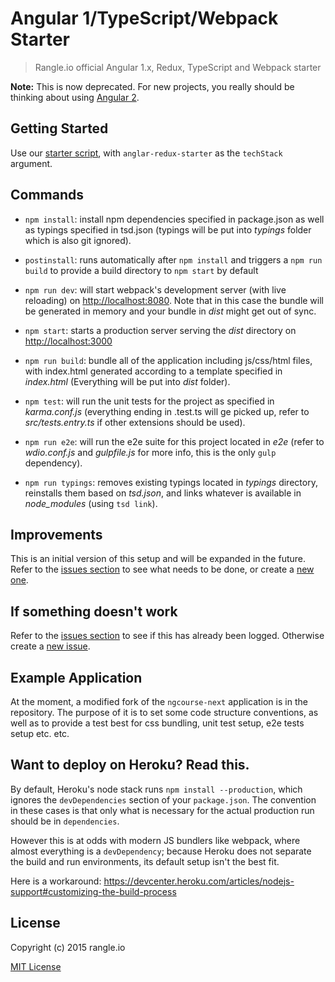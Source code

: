 # Angular 1/TypeScript/Webpack Starter

> Rangle.io official Angular 1.x, Redux, TypeScript and Webpack starter

__Note:__ This is now deprecated. For new projects, you really should be
thinking about using [Angular 2](https://github.com/rangle/angular2-redux-starter).

## Getting Started

Use our [starter script](https://www.npmjs.com/package/rangle-starter), with
`anglar-redux-starter` as the `techStack` argument.

## Commands

* `npm install`: install npm dependencies specified in package.json as well as typings specified in tsd.json (typings will be put into *typings* folder which is also git ignored).
* `postinstall`: runs automatically after `npm install` and triggers a `npm run build` to provide a build directory to `npm start` by default

* `npm run dev`: will start webpack's development server (with live reloading) on [http://localhost:8080](http://localhost:8080). Note that in this case the bundle will be generated in memory and your bundle in *dist* might get out of sync.
* `npm start`: starts a production server serving the *dist* directory on [http://localhost:3000](http://localhost:3000)

* `npm run build`: bundle all of the application including js/css/html files, with index.html generated according to a template specified in *index.html* (Everything will be put into *dist* folder).
* `npm test`: will run the unit tests for the project as specified in *karma.conf.js* (everything ending in .test.ts will ge picked up, refer to *src/tests.entry.ts* if other extensions should be used).
* `npm run e2e`: will run the e2e suite for this project located in *e2e* (refer to *wdio.conf.js* and *gulpfile.js* for more info, this is the only `gulp` dependency).
* `npm run typings`: removes existing typings located in *typings* directory, reinstalls them based on *tsd.json*, and links whatever is available in *node_modules* (using `tsd link`).

## Improvements

This is an initial version of this setup and will be expanded in the future. Refer to the [issues section](https://github.com/rangle/angular-redux-starter/issues) to see what needs to be done, or create a [new one](https://github.com/rangle/angular-redux-starter/issues/new).

## If something doesn't work

Refer to the [issues section](https://github.com/rangle/angular-redux-starter/issues) to see if this has already been logged. Otherwise create a [new issue](https://github.com/rangle/angular-redux-starter/issues/new).

## Example Application

At the moment, a modified fork of the `ngcourse-next` application is in the repository. The purpose of it is to set some code structure conventions, as well as to provide a test best for css bundling, unit test setup, e2e tests setup etc. etc.

## Want to deploy on Heroku?  Read this.

By default, Heroku's node stack runs `npm install --production`, which ignores the  `devDependencies`
section of your `package.json`. The convention in these cases is that only what is necessary 
for the actual production run should be in `dependencies`.

However this is at odds with modern JS bundlers like webpack, where almost everything is a `devDependency`;
because Heroku does not separate the build and run environments, its default setup isn't the
best fit.

Here is a workaround: https://devcenter.heroku.com/articles/nodejs-support#customizing-the-build-process

## License

Copyright (c) 2015 rangle.io

[MIT License][MIT]

[MIT]: ./LICENSE "Mit License"
